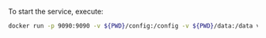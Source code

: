 To start the service, execute:

```bash
docker run -p 9090:9090 -v ${PWD}/config:/config -v ${PWD}/data:/data voucher/vouch-proxy
```
